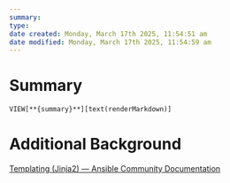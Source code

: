 ```yaml
---
summary: 
type: 
date created: Monday, March 17th 2025, 11:54:51 am
date modified: Monday, March 17th 2025, 11:54:59 am
---
```

# Summary
`VIEW[**{summary}**][text(renderMarkdown)]`

# Additional Background
[Templating (Jinja2) — Ansible Community Documentation](https://docs.ansible.com/ansible/latest/playbook_guide/playbooks_templating.html)
